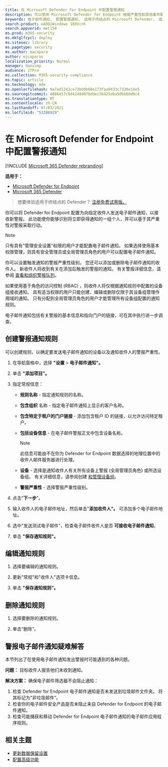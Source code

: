 ```yaml
---
title: 在 Microsoft Defender for Endpoint 中配置警报通知
description: 可以使用 Microsoft Defender for Endpoint 根据严重性和其他条件配置安全警报的电子邮件通知设置。
keywords: 电子邮件通知， 配置警报通知， 适用于终结点的 Microsoft Defender， 适用于终结点的 Microsoft Defender 通知， 适用于终结点的 Microsoft Defender 警报， windows 10 企业版， windows 10 教育版
search.product: eADQiWindows 10XVcnh
search.appverid: met150
ms.prod: m365-security
ms.mktglfcycl: deploy
ms.sitesec: library
ms.pagetype: security
ms.author: macapara
author: mjcaparas
localization_priority: Normal
manager: dansimp
audience: ITPro
ms.collection: M365-security-compliance
ms.topic: article
ms.technology: mde
ms.openlocfilehash: 9a7ad1241ce73bb9b68e173faa9433c7326e14e5
ms.sourcegitcommit: 4886457c0d4248407bddec56425dba50bb60d9c4
ms.translationtype: MT
ms.contentlocale: zh-CN
ms.lasthandoff: 07/03/2021
ms.locfileid: "53286929"
---
```

# <a name="configure-alert-notifications-in-microsoft-defender-for-endpoint"></a>在 Microsoft Defender for Endpoint 中配置警报通知

[!INCLUDE [Microsoft 365 Defender rebranding](../../includes/microsoft-defender.md)]

**适用于：**
- [Microsoft Defender for Endpoint](https://go.microsoft.com/fwlink/p/?linkid=2154037)
- [Microsoft 365 Defender](https://go.microsoft.com/fwlink/?linkid=2118804)

> 想要体验适用于终结点的 Defender？ [注册免费试用版。](https://www.microsoft.com/microsoft-365/windows/microsoft-defender-atp?ocid=docs-wdatp-emailconfig-abovefoldlink)

你可以将 Defender for Endpoint 配置为向指定收件人发送电子邮件通知，以接收新警报。 此功能使你能够识别将立即获得通知的一组个人，并可以基于其严重性对警报采取行动。

> [!NOTE]
> 只有具有"管理安全设置"权限的用户才能配置电子邮件通知。 如果选择使用基本权限管理，则具有安全管理员或全局管理员角色的用户可以配置电子邮件通知。

你可以设置触发通知的警报严重性级别。 您还可以添加或删除电子邮件通知的收件人。 新收件人将收到有关在添加后触发的警报的通知。 有关警报详细信息，请参阅 [查看和组织警报队列](alerts-queue.md)。

如果使用基于角色的访问控制 (RBAC) ，则收件人将仅根据通知规则中配置的设备组接收通知。
具有适当权限的用户只能创建、编辑或删除仅限于其设备组管理作用域的通知。
只有分配到全局管理员角色的用户才能管理所有设备组配置的通知规则。

电子邮件通知包括有关警报的基本信息和指向门户的链接，可在其中执行进一步调查。

## <a name="create-rules-for-alert-notifications"></a>创建警报通知规则
可以创建规则，以确定要发送电子邮件通知的设备以及通知收件人的警报严重性。


1. 在导航窗格中，选择 **"设置**  >  **电子邮件通知"。**

2. 单击 **"添加项目"。**

3. 指定常规信息：
    - **规则名称** - 指定通知规则的名称。
    - **包含组织** 名称 - 指定电子邮件通知上显示的客户名称。
    - **包含特定于租户的门户链接** - 添加包含租户 ID 的链接，以允许访问特定租户。
    - **包括设备信息** - 在电子邮件警报正文中包含设备名称。

        > [!NOTE]
        > 此信息可能由不在你为 Defender for Endpoint 数据选择的地理位置中的收件人邮件服务器进行处理。

    - **设备** - 选择是通知收件人有关所有设备上警报 (全局管理员角色) 或所选设备组。 有关详细信息，请参阅创建 [和管理设备组](machine-groups.md)。
    - **警报严重性** - 选择警报严重性级别。

4. 点击“**下一步**”。

5. 输入收件人的电子邮件地址，然后单击"**添加收件人"。** 可添加多个电子邮件地址。

6. 选中"发送测试电子邮件"，检查电子邮件收件人是否 **可接收电子邮件通知**。

7. 单击 **"保存通知规则"。**

## <a name="edit-a-notification-rule"></a>编辑通知规则

1. 选择要编辑的通知规则。

2. 更新"常规"和"收件人"选项卡信息。

3. 单击 **"保存通知规则"。**

## <a name="delete-notification-rule"></a>删除通知规则

1. 选择要删除的通知规则。

2. 单击“删除”。

## <a name="troubleshoot-email-notifications-for-alerts"></a>警报电子邮件通知疑难解答

本节列出了在使用电子邮件通知发出警报时可能遇到的各种问题。

**问题：** 目标收件人报告他们未收到通知。

**解决方案：** 确保电子邮件筛选器不会阻止通知：

1. 检查 Defender for Endpoint 电子邮件通知是否未发送到垃圾邮件文件夹。 将其标记为"非垃圾邮件"。
2. 检查你的电子邮件安全产品是否未阻止来自 Defender for Endpoint 的电子邮件通知。
3. 检查可能捕获和移动 Defender for Endpoint 电子邮件通知的电子邮件应用程序规则。

## <a name="related-topics"></a>相关主题

- [更新数据保留设置](data-retention-settings.md)
- [配置高级功能](advanced-features.md)
